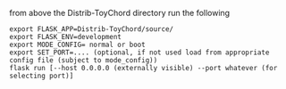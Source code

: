 from above the Distrib-ToyChord directory run the following
```
export FLASK_APP=Distrib-ToyChord/source/
export FLASK_ENV=development
export MODE_CONFIG= normal or boot
export SET_PORT=.... (optional, if not used load from appropriate config file (subject to mode_config))
flask run [--host 0.0.0.0 (externally visible) --port whatever (for selecting port)]
```
